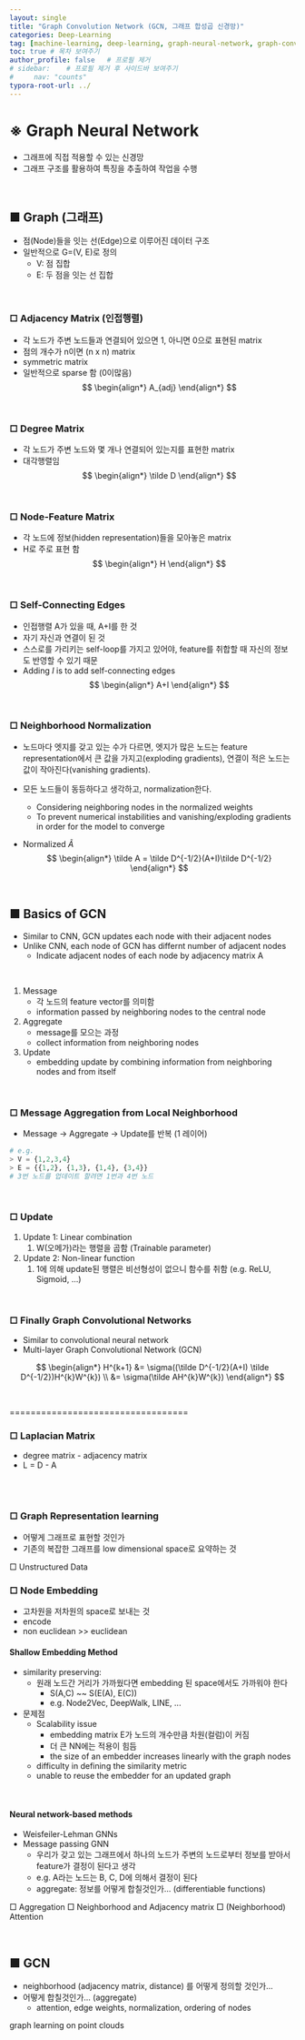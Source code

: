 ```yaml
---
layout: single
title: "Graph Convolution Network (GCN, 그래프 합성곱 신경망)"
categories: Deep-Learning
tag: [machine-learning, deep-learning, graph-neural-network, graph-convolutional-network, gnn, gcn, adjacency-matrix, degree-matrix, self-connecting, neighborhood-normalizatio, node-feature-matrix]
toc: true # 목차 보여주기
author_profile: false   # 프로필 제거
# sidebar:    # 프로필 제거 후 사이드바 보여주기
#     nav: "counts"
typora-root-url: ../
---
```



# ※ Graph Neural Network
- 그래프에 직접 적용할 수 있는 신경망
- 그래프 구조를 활용하여 특징을 추출하여 작업을 수행

<br>

## ■ Graph (그래프)
- 점(Node)들을 잇는 선(Edge)으로 이루어진 데이터 구조
- 일반적으로 G=(V, E)로 정의
  - V: 점 집합
  - E: 두 점을 잇는 선 집합

<br>

### □ Adjacency Matrix (인접행렬)
- 각 노드가 주변 노드들과 연결되어 있으면 1, 아니면 0으로 표현된 matrix
- 점의 개수가 n이면 (n x n) matrix
- symmetric matrix
- 일반적으로 sparse 함 (0이많음)
$$
\begin{align*}
A_{adj}
\end{align*}
$$

<br>

### □ Degree Matrix
- 각 노드가 주변 노드와 몇 개나 연결되어 있는지를 표현한 matrix
- 대각행렬임
$$
\begin{align*}
\tilde D
\end{align*}
$$

<br>

### □ Node-Feature Matrix
- 각 노드에 정보(hidden representation)들을 모아놓은 matrix
- H로 주로 표현 함
$$
\begin{align*}
H
\end{align*}
$$

<br>

### □ Self-Connecting Edges
- 인접행렬 A가 있을 때, A+I를 한 것
- 자기 자신과 연결이 된 것
- 스스로를 가리키는 self-loop를 가지고 있어야, feature를 취합할 때 자신의 정보도 반영할 수 있기 때문
- Adding $I$ is to add self-connecting edges
$$
\begin{align*}
A+I
\end{align*}
$$

<br>

### □ Neighborhood Normalization
- 노드마다 엣지를 갖고 있는 수가 다르면, 엣지가 많은 노드는 feature representation에서 큰 값을 가지고(exploding gradients), 연결이 적은 노드는 값이 작아진다(vanishing gradients).
- 모든 노드들이 동등하다고 생각하고, normalization한다.
  - Considering neighboring nodes in the normalized weights
  - To prevent numerical instabilities and vanishing/exploding gradients in order for the model to converge

- Normalized $\tilde A$
$$
\begin{align*}
\tilde A = \tilde D^{-1/2}(A+I)\tilde D^{-1/2}
\end{align*}
$$

<br>

## ■ Basics of GCN
- Similar to CNN, GCN updates each node with their adjacent nodes
- Unlike CNN, each node of GCN has differnt number of adjacent nodes
  - Indicate adjacent nodes of each node by adjacency matrix A

<br>

1. Message
    - 각 노드의 feature vector를 의미함
    - information passed by neighboring nodes to the central node
2. Aggregate
    - message를 모으는 과정
    - collect information from neighboring nodes
3. Update
    - embedding update by combining information from neighboring nodes and from itself

<br>

### □ Message Aggregation from Local Neighborhood
- Message -> Aggregate -> Update를 반복 (1 레이어)

```py
# e.g.
> V = {1,2,3,4}
> E = {{1,2}, {1,3}, {1,4}, {3,4}}
# 3번 노드를 업데이트 할려면 1번과 4번 노드
```

<br>

### □ Update
1. Update 1: Linear combination
   1. W(오메가)라는 행렬을 곱함 (Trainable parameter)
2. Update 2: Non-linear function
   1. 1에 의해 update된 행렬은 비선형성이 없으니 함수를 취함 (e.g. ReLU, Sigmoid, ...)

<br>

### □ Finally Graph Convolutional Networks
- Similar to convolutional neural network
- Multi-layer Graph Convolutional Network (GCN)

$$
\begin{align*}
H^{k+1} &= \sigma((\tilde D^{-1/2}(A+I) \tilde D^{-1/2})H^{k}W^{k}) \\
&= \sigma(\tilde AH^{k}W^{k})
\end{align*}
$$

<br>

==================================

### □ Laplacian Matrix
- degree matrix - adjacency matrix
- L = D - A

<br>



<br>

### □ Graph Representation learning
- 어떻게 그래프로 표현할 것인가
- 기존의 복잡한 그래프를 low dimensional space로 요약하는 것


□ Unstructured Data

### □ Node Embedding
- 고차원을 저차원의 space로 보내는 것
- encode
- non euclidean >> euclidean

#### Shallow Embedding Method

- similarity preserving:
  - 원래 노드간 거리가 가까웠다면 embedding 된 space에서도 가까워야 한다
    - S(A,C) ~~ S(E(A), E(C))
    - e.g. Node2Vec, DeepWalk, LINE, ...
- 문제점
  - Scalability issue
    - embedding matrix E가 노드의 개수만큼 차원(컬럼)이 커짐
    - 더 큰 NN에는 적용이 힘듬
    - the size of an embedder increases linearly with the graph nodes
  - difficulty in defining the similarity metric
  - unable to reuse the embedder for an updated graph

<br>

#### Neural network-based methods
- Weisfeiler-Lehman GNNs
- Message passing GNN
  - 우리가 갖고 있는 그래프에서 하나의 노드가 주변의 노드로부터 정보를 받아서 feature가 결정이 된다고 생각
  - e.g. A라는 노드는 B, C, D에 의해서 결정이 된다
  - aggregate: 정보를 어떻게 합칠것인가... (differentiable functions)

□ Aggregation
□ Neighborhood and Adjacency matrix
□ (Neighborhood) Attention


<br>

## ■ GCN
- neighborhood (adjacency matrix, distance) 를 어떻게 정의할 것인가...
- 어떻게 합칠것인가... (aggregate)
  - attention, edge weights, normalization, ordering of nodes
  
graph learning on point clouds
